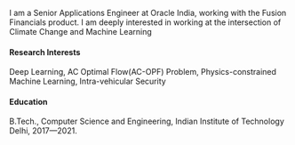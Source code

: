 <!-- [![praffulr](https://img.shields.io/badge/senli1073-github-blue?logo=github)](https://github.com/praffulr) -->
I am a Senior Applications Engineer at Oracle India, working with the Fusion Financials product. I am deeply interested in working at the intersection of Climate Change and Machine Learning

#### Research Interests
Deep Learning, AC Optimal Flow(AC-OPF) Problem, Physics-constrained Machine Learning, Intra-vehicular Security

#### Education
B.Tech., Computer Science and Engineering, Indian Institute of Technology Delhi, 2017—2021.
